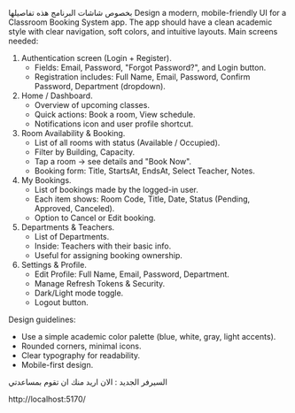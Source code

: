 
بخصوص شاشات البرنامج هذه تفاصيلها 
Design a modern, mobile-friendly UI for a Classroom Booking System app.
The app should have a clean academic style with clear navigation, soft colors, and intuitive layouts.
Main screens needed:
1. Authentication screen (Login + Register).
   - Fields: Email, Password, "Forgot Password?", and Login button.
   - Registration includes: Full Name, Email, Password, Confirm Password, Department (dropdown).
2. Home / Dashboard.
   - Overview of upcoming classes.
   - Quick actions: Book a room, View schedule.
   - Notifications icon and user profile shortcut.
3. Room Availability & Booking.
   - List of all rooms with status (Available / Occupied).
   - Filter by Building, Capacity.
   - Tap a room → see details and "Book Now".
   - Booking form: Title, StartsAt, EndsAt, Select Teacher, Notes.
4. My Bookings.
   - List of bookings made by the logged-in user.
   - Each item shows: Room Code, Title, Date, Status (Pending, Approved, Canceled).
   - Option to Cancel or Edit booking.
5. Departments & Teachers.
   - List of Departments.
   - Inside: Teachers with their basic info.
   - Useful for assigning booking ownership.
6. Settings & Profile.
   - Edit Profile: Full Name, Email, Password, Department.
   - Manage Refresh Tokens & Security.
   - Dark/Light mode toggle.
   - Logout button.

Design guidelines:
- Use a simple academic color palette (blue, white, gray, light accents).
- Rounded corners, minimal icons.
- Clear typography for readability.
- Mobile-first design.


السيرفر الجديد : الان اريد منك ان تقوم بمساعدتي

http://localhost:5170/ 

